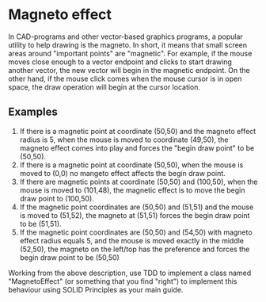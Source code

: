# Magneto effect

In CAD-programs and other vector-based graphics programs, a popular utility to help drawing is the magneto. In short, it means that small screen areas around "important points" are "magnetic". For example, if the mouse moves close enough to a vector endpoint and clicks to start drawing another vector, the new vector will begin in the magnetic endpoint. On the other hand, if the mouse click comes when the mouse cursor is in open space, the draw operation will begin at the cursor location.

## Examples
1. If there is a magnetic point at coordinate (50,50) and the magneto effect radius is 5, when the mouse is moved to coordinate (49,50), the magneto effect comes into play and forces the "begin draw point" to be (50,50).
2. If there is a magnetic point at coordinate (50,50), when the mouse is moved to (0,0) no mangeto effect affects the begin draw point.
3. If there are magnetic points at coordinate (50,50) and (100,50), when the mouse is moved to (101,48), the magnetic effect is to move the begin draw point to (100,50).
4. If the magnetic point coordinates are (50,50) and (51,51) and the mouse is moved to (51,52), the magneto at (51,51) forces the begin draw point to be (51,51).
5. If the magnetic point coordinates are (50,50) and (54,50) with magneto effect radius equals 5, and the mouse is moved exactly in the middle (52,50), the magneto on the left/top has the preference and forces the begin draw point to be (50,50)

Working from the above description, use TDD to implement a class named "MagnetoEffect" (or something that you find "right") to implement this behaviour using SOLID Principles as your main guide.
